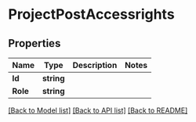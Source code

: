 # ProjectPostAccessrights

## Properties
Name | Type | Description | Notes
------------ | ------------- | ------------- | -------------
**Id** | **string** |  | 
**Role** | **string** |  | 

[[Back to Model list]](../README.md#documentation-for-models) [[Back to API list]](../README.md#documentation-for-api-endpoints) [[Back to README]](../README.md)


